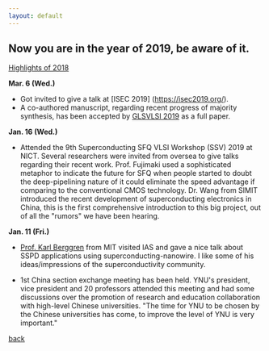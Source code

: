 ```yaml
---
layout: default
---
```


## Now you are in the year of 2019, be aware of it.
[Highlights of 2018](https://saiilc.github.io/homepage/blog_2018.html)

**Mar. 6 (Wed.)**
* Got invited to give a talk at [ISEC 2019] (https://isec2019.org/).
* A co-authored manuscript, regarding recent progress of majority synthesis, has been accepted by [GLSVLSI 2019](http://www.glsvlsi.org/index.html) as a full paper.

**Jan. 16 (Wed.)**
* Attended the 9th Superconducting SFQ VLSI Workshop (SSV) 2019 at NICT. Several researchers were invited from oversea to give talks regarding their recent work. Prof. Fujimaki used a sophisticated metaphor to indicate the future for SFQ when people started to doubt the deep-pipelining nature of it could eliminate the speed advantage if comparing to the conventional CMOS technology. Dr. Wang from SIMIT introduced the recent development of superconducting electronics in China, this is the first comprehensive introduction to this big project, out of all the "rumors" we have been hearing.

**Jan. 11 (Fri.)**
* [Prof. Karl Berggren](http://www.rle.mit.edu/people/directory/karl-berggren/) from MIT visited IAS and gave a nice talk about SSPD applications using superconducting-nanowire. I like some of his ideas/impressions of the superconductivity community.

* 1st China section exchange meeting has been held. YNU's president, vice president and 20 professors attended this meeting and had some discussions over the promotion of research and education collaboration with high-level Chinese universities. "The time for YNU to be chosen by the Chinese universities has come, to improve the level of YNU is very important."

[back](./)
